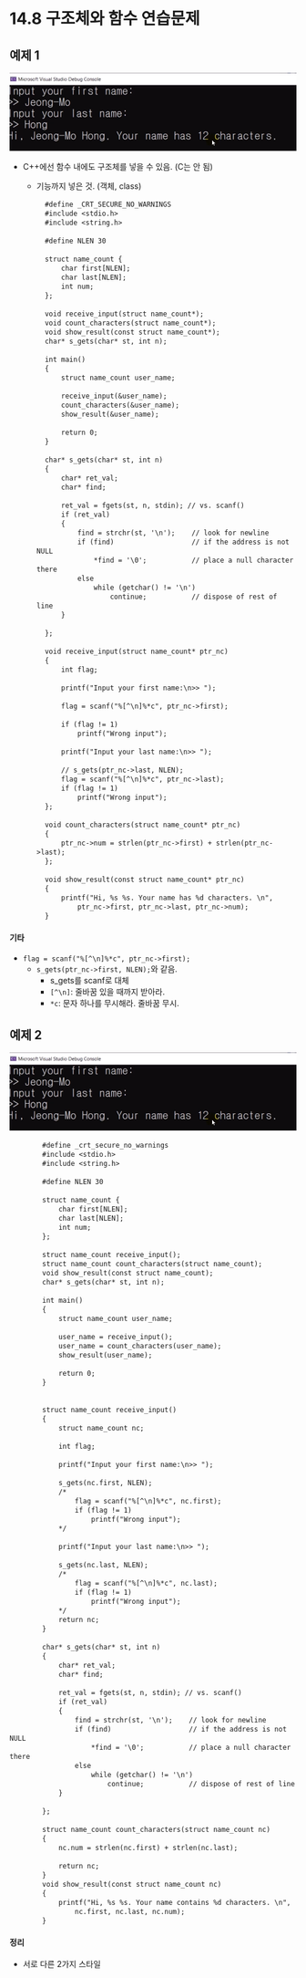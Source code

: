 # 14.8 구조체와 함수 연습문제

## 예제 1

![](../images/chapter14/struct17.png)

* C++에선 함수 내에도 구조체를 넣을 수 있음. (C는 안 됨)
    - 기능까지 넣은 것. (객체, class)

            #define _CRT_SECURE_NO_WARNINGS
            #include <stdio.h>
            #include <string.h>

            #define NLEN 30

            struct name_count {
                char first[NLEN];
                char last[NLEN];
                int num;
            };

            void receive_input(struct name_count*);
            void count_characters(struct name_count*);
            void show_result(const struct name_count*);
            char* s_gets(char* st, int n);

            int main()
            {
                struct name_count user_name;

                receive_input(&user_name);
                count_characters(&user_name);
                show_result(&user_name);

                return 0;
            }

            char* s_gets(char* st, int n)
            {
                char* ret_val;
                char* find;

                ret_val = fgets(st, n, stdin); // vs. scanf()
                if (ret_val)
                {
                    find = strchr(st, '\n');	// look for newline
                    if (find)					// if the address is not NULL
                        *find = '\0';			// place a null character there
                    else
                        while (getchar() != '\n')
                            continue;			// dispose of rest of line
                }

            };

            void receive_input(struct name_count* ptr_nc)
            {
                int flag;

                printf("Input your first name:\n>> ");

                flag = scanf("%[^\n]%*c", ptr_nc->first); 

                if (flag != 1)
                    printf("Wrong input");

                printf("Input your last name:\n>> ");

                // s_gets(ptr_nc->last, NLEN);
                flag = scanf("%[^\n]%*c", ptr_nc->last);
                if (flag != 1)
                    printf("Wrong input");
            };

            void count_characters(struct name_count* ptr_nc)
            {
                ptr_nc->num = strlen(ptr_nc->first) + strlen(ptr_nc->last);
            };

            void show_result(const struct name_count* ptr_nc)
            {
                printf("Hi, %s %s. Your name has %d characters. \n",
                    ptr_nc->first, ptr_nc->last, ptr_nc->num);
            }
#### 기타
* `flag = scanf("%[^\n]%*c", ptr_nc->first);`
    - `s_gets(ptr_nc->first, NLEN);`와 같음.
        - s_gets를 scanf로 대체 
        - `[^\n]`: 줄바꿈 있을 때까지 받아라. 
        - `*c`: 문자 하나를 무시해라. 줄바꿈 무시.

## 예제 2  
![](../images/chapter14/struct17.png)

            #define _crt_secure_no_warnings
            #include <stdio.h>
            #include <string.h>

            #define NLEN 30

            struct name_count {
                char first[NLEN];
                char last[NLEN];
                int num;
            };

            struct name_count receive_input();
            struct name_count count_characters(struct name_count);
            void show_result(const struct name_count);
            char* s_gets(char* st, int n);

            int main()
            {
                struct name_count user_name;

                user_name = receive_input();
                user_name = count_characters(user_name);
                show_result(user_name);

                return 0;
            }


            struct name_count receive_input()
            {
                struct name_count nc;

                int flag;

                printf("Input your first name:\n>> ");

                s_gets(nc.first, NLEN);
                /*
                    flag = scanf("%[^\n]%*c", nc.first);
                    if (flag != 1)
                        printf("Wrong input");
                */

                printf("Input your last name:\n>> ");

                s_gets(nc.last, NLEN);
                /*
                    flag = scanf("%[^\n]%*c", nc.last);
                    if (flag != 1)
                        printf("Wrong input");
                */
                return nc;
            }

            char* s_gets(char* st, int n)
            {
                char* ret_val;
                char* find;

                ret_val = fgets(st, n, stdin); // vs. scanf()
                if (ret_val)
                {
                    find = strchr(st, '\n');	// look for newline
                    if (find)					// if the address is not NULL
                        *find = '\0';			// place a null character there
                    else
                        while (getchar() != '\n')
                            continue;			// dispose of rest of line
                }

            };

            struct name_count count_characters(struct name_count nc)
            {
                nc.num = strlen(nc.first) + strlen(nc.last);

                return nc;
            }
            void show_result(const struct name_count nc)
            {
                printf("Hi, %s %s. Your name contains %d characters. \n",
                    nc.first, nc.last, nc.num);
            }
#### 정리

* 서로 다른 2가지 스타일